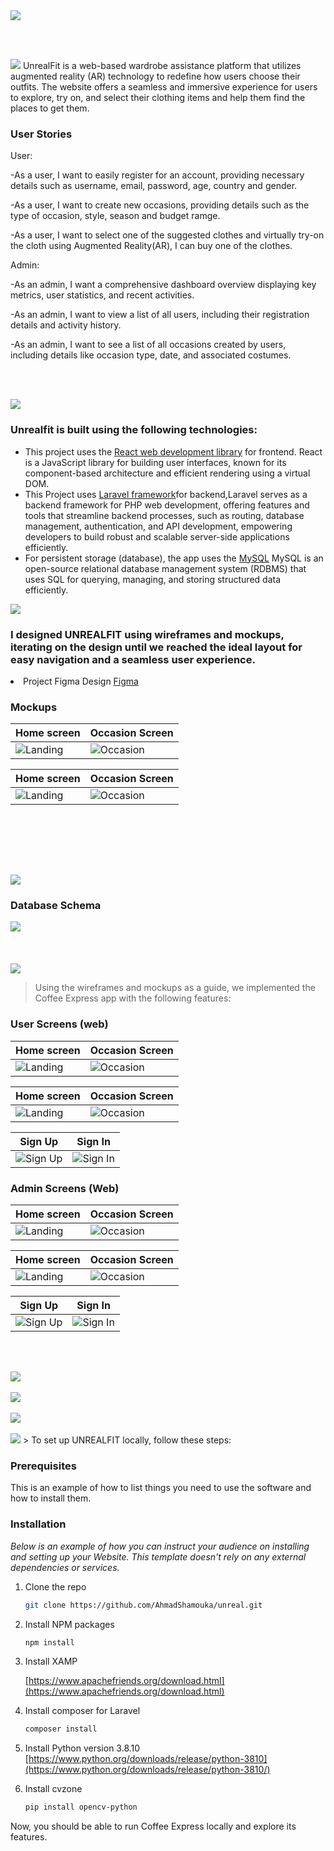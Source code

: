 <img src="./Readme/title1.svg"/>

<br><br>

<!-- project philosophy -->
<img src="./Readme/title2.svg"/>
UnrealFit is a web-based wardrobe assistance platform that utilizes augmented reality (AR) technology to redefine how users choose their outfits. The website offers a seamless and immersive experience for users to explore, try on, and select their clothing items and help them find the places to get them.

### User Stories

User:

-As a user, I want to easily register for an account, providing necessary details such as username, email, password, age, country and gender.

-As a user, I want to create new occasions, providing details such as the type of occasion, style, season and budget ramge.

-As a user, I want to select one of the suggested clothes and virtually try-on the cloth using Augmented Reality(AR), I can buy one of the clothes.

Admin:

-As an admin, I want a comprehensive dashboard overview displaying key metrics, user statistics, and recent activities.

-As an admin, I want to view a list of all users, including their registration details and activity history.

-As an admin, I want to see a list of all occasions created by users, including details like occasion type, date, and associated costumes.

<br><br>

<!-- Prototyping -->
<img src="./Readme/title3.svg"/>

### Unrealfit is built using the following technologies:

- This project uses the [React web development library](https://react.dev/) for frontend. React is a JavaScript library for building user interfaces, known for its component-based architecture and efficient rendering using a virtual DOM.
- This Project uses [Laravel framework](https://laravel.com/)for backend,Laravel serves as a backend framework for PHP web development, offering features and tools that streamline backend processes, such as routing, database management, authentication, and API development, empowering developers to build robust and scalable server-side applications efficiently.
- For persistent storage (database), the app uses the [MySQL](https://www.mysql.com/) MySQL is an open-source relational database management system (RDBMS) that uses SQL for querying, managing, and storing structured data efficiently.

<img src="./Readme/title4.svg"/>

### I designed UNREALFIT using wireframes and mockups, iterating on the design until we reached the ideal layout for easy navigation and a seamless user experience.

<li>Project Figma Design <a href="https://www.figma.com/file/3pi5bFAbK9wTc0FP3Aibwd/UNREALFIT?type=design&node-id=394%3A41&mode=design&t=5YXJMx6uLUv3qrA1-1">Figma</a></li>

### Mockups

| Home screen                          | Occasion Screen                     |
| ------------------------------------ | ----------------------------------- |
| ![Landing](./Readme/LandingMock.png) | ![Occasion](./Readme/LoginMock.png) |

| Home screen                       | Occasion Screen                        |
| --------------------------------- | -------------------------------------- |
| ![Landing](./Readme/ItemMock.png) | ![Occasion](./Readme/OccasionMock.png) |

<br><br>

<!-- Implementation -->

<br><br>

<!-- Tech stack -->
<img src="./Readme/title5.svg"/>

### Database Schema

<img src="./readme/DatabaseSchema.png">
<br><br>
<br><br>
<img src="./Readme/title6.svg"/>

> Using the wireframes and mockups as a guide, we implemented the Coffee Express app with the following features:

### User Screens (web)

| Home screen                           | Occasion Screen                         |
| ------------------------------------- | --------------------------------------- |
| ![Landing](./Readme/Landing.page.gif) | ![Occasion](./Readme/Occasion.page.gif) |

| Home screen                | Occasion Screen                    |
| -------------------------- | ---------------------------------- |
| ![Landing](./Readme/a.png) | ![Occasion](./Readme/Occasion.svg) |

| Sign Up                         | Sign In                         |
| ------------------------------- | ------------------------------- |
| ![Sign Up](./Readme/SignUP.svg) | ![Sign In](./Readme/SignIn.svg) |

### Admin Screens (Web)

| Home screen                | Occasion Screen             |
| -------------------------- | --------------------------- |
| ![Landing](./readme/a.png) | ![Occasion](./readme/a.png) |

| Home screen                | Occasion Screen                    |
| -------------------------- | ---------------------------------- |
| ![Landing](./readme/a.png) | ![Occasion](./readme/Occasion.svg) |

| Sign Up                         | Sign In                         |
| ------------------------------- | ------------------------------- |
| ![Sign Up](./readme/SignUP.svg) | ![Sign In](./readme/SignIn.svg) |

<br><br>

<!-- How to run -->
<img src="./Readme/title7.svg"/>
<br><br>
<img src="./Readme/title8.svg"/>
<br><br>
<img src="./Readme/title9.svg"/>
<br><br>
<img src="./Readme/title10.svg"/>
> To set up UNREALFIT locally, follow these steps:

### Prerequisites

This is an example of how to list things you need to use the software and how to install them.

### Installation

_Below is an example of how you can instruct your audience on installing and setting up your Website. This template doesn't rely on any external dependencies or services._

1. Clone the repo
   ```sh
   git clone https://github.com/AhmadShamouka/unreal.git
   ```
2. Install NPM packages

   ```sh
   npm install
   ```

3. Install XAMP

   [https://www.apachefriends.org/download.html](https://www.apachefriends.org/download.html)

4. Install composer for Laravel

   ```js
   composer install
   ```

5. Install Python version 3.8.10
   [https://www.python.org/downloads/release/python-3810](https://www.python.org/downloads/release/python-3810/)

6. Install cvzone

   ```sh
   pip install opencv-python
   ```

Now, you should be able to run Coffee Express locally and explore its features.
